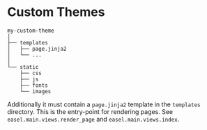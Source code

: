 # Custom Themes

``` plaintext
my-custom-theme
│
├── templates
│   ├── page.jinja2
│   └── ...
│
└── static
    ├── css
    ├── js
    ├── fonts
    └── images
```

Additionally it must contain a `page.jinja2` template in the `templates` directory. This is the entry-point for rendering pages. See `easel.main.views.render_page` and `easel.main.views.index`.
